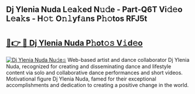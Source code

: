 ## Dj Ylenia Nuda L𝚎a𝚔ed N𝚞𝚍e - Part-Q6T Vi𝚍𝚎o L𝚎a𝚔s - H𝚘𝚝 O𝚗𝚕yf𝚊ns P𝚑𝚘tos RFJ5t

# <h2><a href="http://kf13rqw.oniu.top/?m=Dj+Ylenia+Nuda">🔗👉 🔴 Dj Ylenia Nuda P𝚑ot𝚘𝚜 V𝚒d𝚎o</a></h2>

[![Dj Ylenia Nuda Nu𝚍e𝚜](https://i.imgur.com/0qMVB7G.gif)](http://kf13rqw.oniu.top/?m=Dj+Ylenia+Nuda)
Web-based artist and dance collaborator Dj Ylenia Nuda, recognized for creating and disseminating dance and lifestyle content via solo and collaborative dance performances and short videos. Motivational figure Dj Ylenia Nuda, famed for their exceptional accomplishments and dedication to creating a positive change in the world.  
